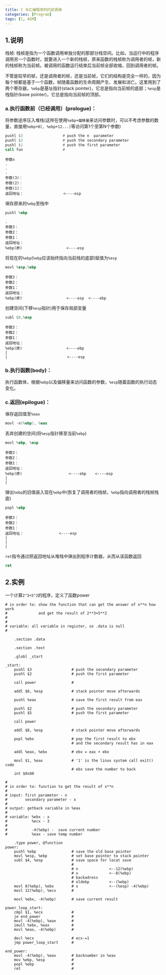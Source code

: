 ```yaml
---
title: C 与汇编程序的约定调用
categories: [Program]
tags: [C, ASM]
---
```


## 1.说明

栈帧: 栈帧是指为一个函数调用单独分配的那部分栈空间。比如，当运行中的程序调用另一个函数时，就要进入一个新的栈帧，原来函数的栈帧称为调用者的帧，新的栈帧称为当前帧。被调用的函数运行结束后当前帧全部收缩，回到调用者的帧。

不管是较早的帧，还是调用者的帧，还是当前帧，它们的结构是完全一样的，因为每个帧都是基于一个函数，帧随着函数的生命周期产生、发展和消亡。这里用到了两个寄存器，`%ebp`是基址指针(stack pointer)，它总是指向当前帧的底部；`%esp`是栈指针(base pointer)，它总是指向当前帧的顶部。

### a.执行函数前（已经调用）(prologue)：

将参数逆序压入堆栈(这样在使用`%ebp+偏移量`来访问参数时，可以不考虑参数的数量，直接用`%ebp+8[, %ebp+12...]`等访问第1个至第N个参数)

``` asm
pushl $3                  # push the n  parameter
pushl $2                  # push the secondary parameter
pushl $1                  # push the first parameter
call fun                  #
```

    参数n
    .
    .
    .
    参数(3)：
    参数(2)：
    参数(1)：
    返回地址：                  <----esp

保存原来的`%ebp`至栈中

``` asm
pushl %ebp
```

    .
    参数3：
    参数2：
    参数1：
    返回地址：
    %ebp(原)                    <----esp

将现在的`%ebp`(`%ebp`应该始终指向当前栈的底部)赋值为`%esp`

``` asm
movl %esp,%ebp
```

    参数3：
    参数2：
    参数1：
    返回地址：
    %ebp(原)                    <----esp  <----ebp

创建空间(下移`%esp`指针)用于保存局部变量

``` asm
subl $8,%esp
```

    参数3：
    参数2：
    参数1：
    返回地址：
    %ebp(原)                    <----ebp
    |
    |                           <----esp


### b.执行函数(body)：

执行函数体，根据`%ebp`以及偏移量来访问函数的参数，`%esp`随着函数的执行动态变化。

### c.返回(epilogue)：

保存返回值至`%eax`

``` asm
movl -n(%ebp), %eax
```

丢弃创建的空间(将`%esp`指针移至当前`%ebp`)

``` asm
movl %ebp, %esp
```

    参数3：
    参数2：
    参数1：
    返回地址：
    %ebp(原)                     <----ebp    <----esp
    |
    |

弹出`%ebp`的旧值装入现在`%ebp`中(恢复了调用者的栈帧，`%ebp`指向调用者的栈帧栈底)

``` asm
popl %ebp
```

    参数3：
    参数2：
    参数1：
    返回地址：                <----esp
    |
    |
    |

`ret`指令通过把返回地址从堆栈中弹出到程序计数器，从而从该函数返回

``` asm
ret
```

## 2.实例

一个计算`2^3+5^2`的程序，定义了函数power

``` Asm
# in order to: show the function that can get the answer of x**n how work
#              and get the result of 2**3+5**2
#
#
# variable: all variable in register, so .data is null
#

    .section .data

    .section .text

    .globl _start

_start:
    pushl $3                  # push the secondary parameter
    pushl $2                  # push the first parameter

    call power                #

    addl $8, %esp             # stack pointer move afterwards

    pushl %eax                # save the first result from eax

    pushl $2                  # push the secondary parameter
    pushl $5                  # push the first parameter

    call power

    addl $8, %esp             # stack pointer move afterwards

    popl %ebx                 # pop the first result to ebx
                              # and the secondary result has in eax

    addl %eax, %ebx           # ebx = eax + ebx

    movl $1, %eax             # '1' is the linux system call exit() code
                              # ebx save the number to back
    int $0x80

#
# in order to: function to get the result of x**n
#
# input: first parameter - n
#        secondary parameter - x
#
# output: getback variable in %eax
#
# variable: %ebx - x
#           %ecx - 3
#
#           -4(%ebp) -  save current number
#           %eax - save temp number

    .type power, @function
power:
    pushl %ebp                # save the old base pointer
    movl %esp, %ebp           # set base pointer to stack pointer
    subl $4, %esp             # save space for locat save
                              #
                              # n              <--12(%ebp)
                              # x              <--8(%ebp)
                              # backadress
                              # oldebp         <--(%ebp)
    movl 8(%ebp), %ebx        # x              <--(%esp) -4(%ebp)
    movl 12(%ebp), %ecx       #

    movl %ebx, -4(%ebp)       # save current result

power_loop_start:
    cmpl $1, %ecx             #
    je end_power              #
    movl -4(%ebp), %eax       #
    imull %ebx, %eax          #
    movl %eax, -4(%ebp)       #

    decl %ecx                 # ecx-=1
    jmp power_loop_start      #

end_power:
    movl -4(%ebp), %eax       # backnumber in %eax
    mov %ebp, %esp            #
    popl %ebp                 #
    ret                       #
```
